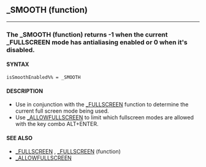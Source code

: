 ## _SMOOTH (function)
---

### The _SMOOTH (function) returns -1 when the current _FULLSCREEN mode has antialiasing enabled or 0 when it's disabled.

#### SYNTAX

`isSmoothEnabled%% = _SMOOTH`

#### DESCRIPTION
* Use in conjunction with the [_FULLSCREEN](./_FULLSCREEN.md) function to determine the current full screen mode being used.
* Use [_ALLOWFULLSCREEN](./_ALLOWFULLSCREEN.md) to limit which fullscreen modes are allowed with the key combo ALT+ENTER.


#### SEE ALSO
* [_FULLSCREEN](./_FULLSCREEN.md) , [_FULLSCREEN](./_FULLSCREEN.md) (function)
* [_ALLOWFULLSCREEN](./_ALLOWFULLSCREEN.md)
